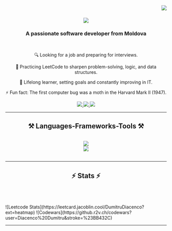 <img align="right" src="https://visitor-badge.laobi.icu/badge?page_id=DiacencoDumitru.visitor-badge" />

<h1 align="center">
    <img src="https://readme-typing-svg.herokuapp.com/?font=Righteous&size=35&center=true&vCenter=true&width=500&height=70&duration=4000&lines=Hi+There!+👋;+I'm+Dumitru+Diacenco!;" />
</h1>

<h3 align="center">A passionate software developer from Moldova</h3>

<br/>

<div align="center">
 
🔍 Looking for a job and preparing for interviews.

📖 Practicing LeetCode to sharpen problem-solving, logic, and data structures.

🚀 Lifelong learner, setting goals and constantly improving in IT.

⚡ Fun fact: The first computer bug was a moth in the Harvard Mark II (1947).

 </div>
 
<div align="center"> 
  <a href="mailto:dd.prodev@gmail.com">
    <img src="https://img.shields.io/badge/Gmail-333333?style=for-the-badge&logo=gmail&logoColor=red" />
  </a>
  <a href="https://www.linkedin.com/in/dumitru-diacenco-198121283" target="_blank">
    <img src="https://img.shields.io/badge/LinkedIn-0077B5?style=for-the-badge&logo=linkedin&logoColor=white" target="_blank" />
  </a>
  <a href="https://salesp07.github.io" target="_blank">
     <img src="https://img.shields.io/badge/Portfolio-FF5722?style=for-the-badge&logo=todoist&logoColor=white" target="_blank" /> <!-- sqlite, safari, google-chrome are other good icon options -->
  </a>
</div>

 <hr/>
 
<h2 align="center">⚒️ Languages-Frameworks-Tools ⚒️</h2>
<br/>
<div align="center">
    <img src="https://skillicons.dev/icons?i=idea,java,hibernate,spring,html,css,docker,mysql,postgres" /><br>
    <img src="https://skillicons.dev/icons?i=python,go,javascript,github,git" />
</div>

<br/>
<hr/>
<h2 align="center">⚡ Stats ⚡</h2>
<br>
<!--
<div align=center>
  <img width=390 src="https://github-readme-streak-stats-salesp07.vercel.app/?user=salesp07&count_private=true&theme=react&border_radius=10" alt="streak stats"/>
  <img width=390 src="https://github-readme-stats-salesp07.vercel.app/api?username=salesp07&count_private=true&show_icons=true&theme=react&rank_icon=github&border_radius=10" alt="readme stats" />
  <br/>
  <img width=325 align="center" src="https://github-readme-stats-salesp07.vercel.app/api/top-langs/?username=salesp07&hide=HTML&langs_count=8&layout=compact&theme=react&border_radius=10&size_weight=0.5&count_weight=0.5&exclude_repo=github-readme-stats" alt="top langs" />
</div>
-->
<br/><br/>
![Leetcode Stats](https://leetcard.jacoblin.cool/DumitruDiacenco?ext=heatmap)
![Codewars](https://github.r2v.ch/codewars?user=Diacenco%20Dumitru&stroke=%23BB432C)
<hr/>
